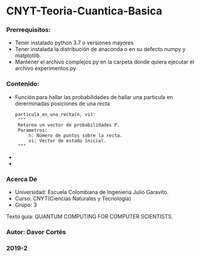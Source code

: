 # CNYT-Teoria-Cuantica-Basica


### Prerrequisitos:
 - Tener instalado python 3.7 o versiones mayores
 - Tener instalada la distribución de anaconda o en su defecto numpy y matplotlib.
 - Mantener el archivo complejos.py en la carpeta donde quiera ejecutar el archivo experimentos.py
 
### Contenido:
 - Función para hallar las probabilidades de hallar una particula en dererminadas posiciones de una recta
   ```
   particula_en_una_recta(n, vi):
    """
    Retorna un vector de probabilidades P.
    Parametros:
        n: Número de puntos sobre la recta.
        vi: Vector de estado inicial.
    """
   ```
 -
 -

### Acerca De
 
   - Universidad: Escuela Colombiana de Ingenieria Julio Garavito.
   - Curso: CNYT(Ciencias Naturales y Tecnología)
   - Grupo: 3

 
 Texto guia: QUANTUM COMPUTING FOR
COMPUTER SCIENTISTS.  


### Autor: Davor Cortés
### 2019-2
